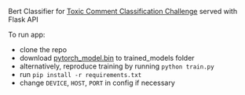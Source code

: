 Bert Classifier for [Toxic Comment Classification Challenge](https://www.kaggle.com/c/jigsaw-toxic-comment-classification-challenge) served with Flask API

To run app:

 * clone the repo
 * download [pytorch_model.bin](https://drive.google.com/drive/folders/1RRDKurCrhFsDdOTE8h6xU7z7bpLY8Jd9?usp=sharing) to trained_models folder
 *  alternatively, reproduce training by running `python train.py`
 * run `pip install -r requirements.txt`
 * change `DEVICE`, `HOST`, `PORT` in config if necessary

